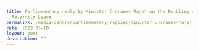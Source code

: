 ```yaml
---
title: Parliamentary reply by Minister Indranee Rajah on the Doubling of
  Paternity Leave
permalink: /media-centre/parliamentary-replies/minister-indranee-rajah-on-the-doubling-of-paternity-leave
date: 2022-03-10
layout: post
description: ""
---
```

